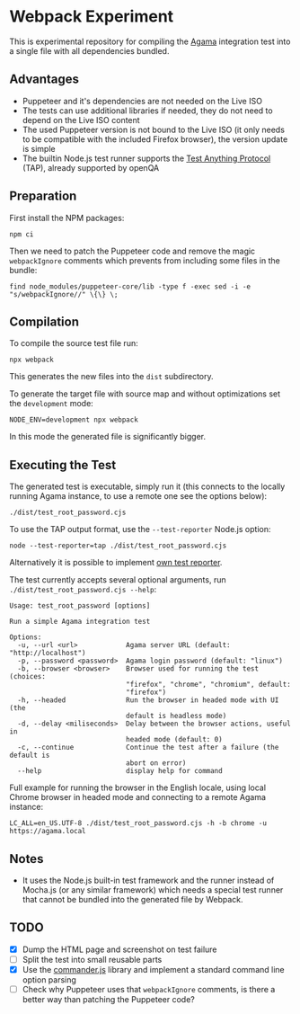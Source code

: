 # Webpack Experiment

This is experimental repository for compiling the
[Agama](https://github.com/openSUSE/agama) integration test into a single file
with all dependencies bundled.

## Advantages

- Puppeteer and it's dependencies are not needed on the Live ISO
- The tests can use additional libraries if needed, they do not need to depend
  on the Live ISO content
- The used Puppeteer version is not bound to the Live ISO (it only needs to be
  compatible with the included Firefox browser), the version update is simple
- The builtin Node.js test runner supports the [Test Anything
  Protocol](https://en.wikipedia.org/wiki/Test_Anything_Protocol) (TAP),
  already supported by openQA

## Preparation

First install the NPM packages:

    npm ci

Then we need to patch the Puppeteer code and remove the magic `webpackIgnore`
comments which prevents from including some files in the bundle:

    find node_modules/puppeteer-core/lib -type f -exec sed -i -e "s/webpackIgnore//" \{\} \;

## Compilation

To compile the source test file run:

    npx webpack

This generates the new files into the `dist` subdirectory.

To generate the target file with source map and without optimizations set the
`development` mode:

    NODE_ENV=development npx webpack

In this mode the generated file is significantly bigger.

## Executing the Test

The generated test is executable, simply run it (this connects to the locally
running Agama instance, to use a remote one see the options below):

    ./dist/test_root_password.cjs

To use the TAP output format, use the `--test-reporter` Node.js option:

    node --test-reporter=tap ./dist/test_root_password.cjs

Alternatively it is possible to implement [own test reporter](
https://www.nearform.com/insights/writing-a-node-js-test-reporter/).

The test currently accepts several optional arguments, run
`./dist/test_root_password.cjs --help`:

    Usage: test_root_password [options]

    Run a simple Agama integration test

    Options:
      -u, --url <url>            Agama server URL (default: "http://localhost")
      -p, --password <password>  Agama login password (default: "linux")
      -b, --browser <browser>    Browser used for running the test (choices:
                                 "firefox", "chrome", "chromium", default:
                                 "firefox")
      -h, --headed               Run the browser in headed mode with UI (the
                                 default is headless mode)
      -d, --delay <miliseconds>  Delay between the browser actions, useful in
                                 headed mode (default: 0)
      -c, --continue             Continue the test after a failure (the default is
                                 abort on error)
      --help                     display help for command

Full example for running the browser in the English locale, using local Chrome
browser in headed mode and connecting to a remote Agama instance:

    LC_ALL=en_US.UTF-8 ./dist/test_root_password.cjs -h -b chrome -u https://agama.local

## Notes

- It uses the Node.js built-in test framework and the runner instead of Mocha.js
  (or any similar framework) which needs a special test runner that cannot be
  bundled into the generated file by Webpack.

## TODO

- [x] Dump the HTML page and screenshot on test failure
- [ ] Split the test into small reusable parts
- [x] Use the [commander.js](https://github.com/tj/commander.js) library and
  implement a standard command line option parsing
- [ ] Check why Puppeteer uses that `webpackIgnore` comments, is there a better
  way than patching the Puppeteer code?

